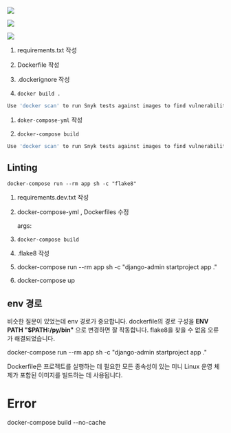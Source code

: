 ![](C:\Users\Wook\AppData\Roaming\marktext\images\2022-11-12-16-09-04-image.png)

![](C:\Users\Wook\AppData\Roaming\marktext\images\2022-11-12-16-11-59-image.png)

![](C:\Users\Wook\AppData\Roaming\marktext\images\2022-11-12-16-12-33-image.png)

1. requirements.txt 작성

2. Dockerfile 작성

3. .dockerignore 작성

4. `docker build .`

```bash
Use 'docker scan' to run Snyk tests against images to find vulnerabilities and learn how to fix them
```

1. `doker-compose-yml` 작성

2. `docker-compose build`

```bash
Use 'docker scan' to run Snyk tests against images to find vulnerabilities and learn how to fix them
```

## Linting

`docker-compose run --rm app sh -c "flake8"`

1. requirements.dev.txt 작성

2. docker-compose-yml , Dockerfiles 수정
   
   args:

3. `docker-compose build`

4. .flake8 작성

5. docker-compose run --rm app sh -c "django-admin startproject app ."

6. docker-compose up

## env 경로

비슷한 질문이 있었는데 env 경로가 중요합니다. dockerfile의 경로 구성을 **ENV PATH "$PATH:/py/bin"** 으로 변경하면 잘 작동합니다. flake8을 찾을 수 없음 오류가 해결되었습니다.

docker-compose run --rm app sh -c "django-admin startproject app ."

Dockerfile은 프로젝트를 실행하는 데 필요한 모든 종속성이 있는 미니 Linux 운영 체제가 포함된 이미지를 빌드하는 데 사용됩니다.

# Error

docker-compose build --no-cache
